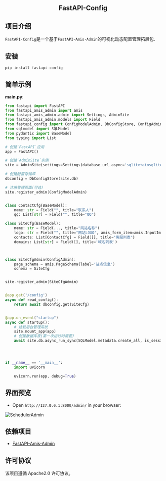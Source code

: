 <h2 align="center">
  FastAPI-Config
</h2>

## 项目介绍

`FastAPI-Config`是一个基于`FastAPI-Amis-Admin`的可视化动态配置管理拓展包.

## 安装

```bash
pip install fastapi-config
```

## 简单示例

**main.py**:

```python
from fastapi import FastAPI
from fastapi_amis_admin import amis
from fastapi_amis_admin.admin import Settings, AdminSite
from fastapi_amis_admin.models import Field
from fastapi_config import ConfigModelAdmin, DbConfigStore, ConfigAdmin
from sqlmodel import SQLModel
from pydantic import BaseModel
from typing import List

# 创建`FastAPI`应用
app = FastAPI()

# 创建`AdminSite`实例
site = AdminSite(settings=Settings(database_url_async='sqlite+aiosqlite:///amisadmin.db'))

# 创建配置存储库
dbconfig = DbConfigStore(site.db)

# 注册管理页面(可选)
site.register_admin(ConfigModelAdmin)


class ContactCfg(BaseModel):
    name: str = Field("", title="联系人")
    qq: List[str] = Field("", title="QQ")

class SiteCfg(BaseModel):
    name: str = Field(..., title="网站名称")
    logo: str = Field("", title="网站LOGO", amis_form_item=amis.InputImage())
    contacts: List[ContactCfg] = Field([], title="客服列表")
    domains: List[str] = Field([], title='域名列表')



class SiteCfgAdmin(ConfigAdmin):
    page_schema = amis.PageSchema(label='站点信息')
    schema = SiteCfg


site.register_admin(SiteCfgAdmin)


@app.get('/config')
async def read_config():
    return await dbconfig.get(SiteCfg)


@app.on_event("startup")
async def startup():
    # 挂载后台管理系统
    site.mount_app(app)
    # 创建数据库表(第一次运行时需要)
    await site.db.async_run_sync(SQLModel.metadata.create_all, is_session=False)




if __name__ == '__main__':
    import uvicorn

    uvicorn.run(app, debug=True)
```

## 界面预览

- Open `http://127.0.0.1:8000/admin/` in your browser:

![SchedulerAdmin](https://s2.loli.net/2022/05/10/QEtCLsWi1389BKH.png)

## 依赖项目

- [FastAPI-Amis-Admin](https://docs.amis.work/)

## 许可协议

该项目遵循 Apache2.0 许可协议。
